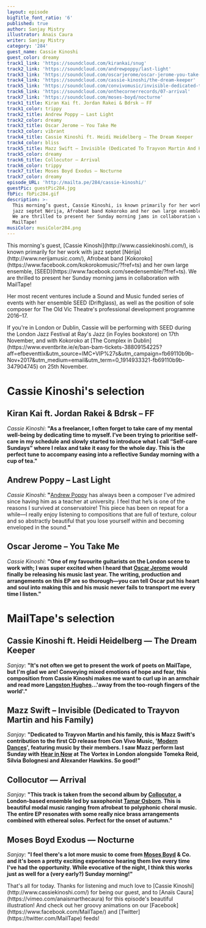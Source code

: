 ```yaml
---
layout: episode
bigTitle_font_ratio: '6'
published: true
author: Sanjay Mistry
illustrator: Anais Caura
writer: Sanjay Mistry
category: '284'
guest_name: Cassie Kinoshi
guest_color: dreamy
track1_link: 'https://soundcloud.com/kirankai/snug'
track2_link: 'https://soundcloud.com/andrewpoppy/last-light'
track3_link: 'https://soundcloud.com/oscarjerome/oscar-jerome-you-take-me'
track4_link: 'https://soundcloud.com/cassie-kinoshi/the-dream-keeper'
track5_link: 'https://soundcloud.com/convivomusic/invisible-dedicated-to-trayvon'
track6_link: 'https://soundcloud.com/onthecornerrecords/07-arrival'
track7_link: 'https://soundcloud.com/moses-boyd/nocturne'
track1_title: Kiran Kai ft. Jordan Rakei & Bdrsk – FF
track1_color: trippy
track2_title: Andrew Poppy – Last Light
track2_color: dreamy
track3_title: Oscar Jerome – You Take Me
track3_color: vibrant
track4_title: Cassie Kinoshi ft. Heidi Heidelberg – The Dream Keeper
track4_color: bliss
track5_title: Mazz Swift – Invisible (Dedicated To Trayvon Martin And His Family)
track5_color: dreamy
track6_title: Collocutor – Arrival
track6_color: trippy
track7_title: Moses Boyd Exodus – Nocturne
track7_color: dreamy
episode_URL: 'http://mailta.pe/284/cassie-kinoshi/'
guestPic: guestPic284.jpg
fbPic: fbPic284.gif
description: >-
  This morning’s guest, Cassie Kinoshi, is known primarily for her work with
  jazz septet Nérija, Afrobeat band Kokoroko and her own large ensemble, SEED.
  We are thrilled to present her Sunday morning jams in collaboration with
  MailTape!
musiColor: musiColor284.png
---
```

<p id="introduction">This morning's guest, [Cassie Kinoshi](http://www.cassiekinoshi.com/), is known primarily for her work with jazz septet [Nérija](http://www.nerijamusic.com/), Afrobeat band [Kokoroko](https://www.facebook.com/kokorokomusic/?fref=ts) and her own large ensemble, [SEED](https://www.facebook.com/seedensemble/?fref=ts). We are thrilled to present her Sunday morning jams in collaboration with MailTape!</p>
<p>Her most recent ventures include a Sound and Music funded series of events with her ensemble SEED (Driftglass), as well as the position of sole composer for The Old Vic Theatre's professional development programme 2016–17.</p>
<p>If you're in London or Dublin, Cassie will be performing with SEED during the London Jazz Festival at Ray's Jazz (in Foyles bookstore) on 17th November, and with Kokoroko at [The Complex in Dublin](https://www.eventbrite.ie/e/ban-bam-tickets-38809154225?aff=efbeventtix&utm_source=IMC+VIP%27s&utm_campaign=fb69110b9b-Nov+2017&utm_medium=email&utm_term=0_1914933321-fb69110b9b-347904745) on 25th November.</p>


# Cassie Kinoshi's selection



## Kiran Kai ft. Jordan Rakei & Bdrsk – FF
_Cassie Kinoshi_: **"**As a freelancer, I often forget to take care of my mental well-being by dedicating time to myself. I’ve been trying to prioritise self-care in my schedule and slowly started to introduce what I call “Self-care Sundays” where I relax and take it easy for the whole day. This is the perfect tune to accompany easing into a reflective Sunday morning with a cup of tea.**"**

## Andrew Poppy – Last Light
_Cassie Kinoshi_: **"**[Andrew Poppy](http://www.andrewpoppy.co.uk/Welcome.html) has always been a composer I’ve admired since having him as a teacher at university. I feel that he’s is one of the reasons I survived at conservatoire! This piece has been on repeat for a while—I really enjoy listening to compositions that are full of texture, colour and so abstractly beautiful that you lose yourself within and becoming enveloped in the sound.**"**

## Oscar Jerome – You Take Me
_Cassie Kinoshi_: **"**One of my favourite guitarists on the London scene to work with; I was super excited when I heard that [Oscar Jerome](https://twitter.com/oscjerome) would finally be releasing his music last year. The writing, production and arrangements on this EP are so thorough—you can tell Oscar put his heart and soul into making this and his music never fails to transport me every time I listen.**"**


# MailTape's selection

## Cassie Kinoshi ft. Heidi Heidelberg — The Dream Keeper
_Sanjay_: **"**It's not often we get to present the work of poets on MailTape, but I'm glad we are! Conveying mixed emotions of hope and fear, this composition from Cassie Kinoshi makes me want to curl up in an armchair and read more [Langston Hughes](https://en.wikipedia.org/wiki/Langston_Hughes)...'away from the too-rough fingers of the world'.**"**

## Mazz Swift – Invisible (Dedicated to Trayvon Martin and his Family)
_Sanjay_: **"**Dedicated to Trayvon Martin and his family, this is Mazz Swift's contribution to the first CD release from Con Vivo Music, '[Modern Dances](https://soundcloud.com/convivomusic/sets/modern-dances)', featuring music by their members. I saw Mazz perform last Sunday with [Hear in Now](http://www.hearinnow.com/) at The Vortex in London alongside Tomeka Reid, Silvia Bolognesi and Alexander Hawkins. So good!**"**

## Collocutor — Arrival
_Sanjay_: **"**This track is taken from the second album by [Collocutor](https://collocutor.uk/), a London-based ensemble led by saxophonist [Tamar Osborn](https://tamarosborn.com/). This is beautiful modal music ranging from afrobeat to polyphonic choral music. The entire EP resonates with some really nice brass arrangements combined with ethereal solos. Perfect for the onset of autumn.**"**

## Moses Boyd Exodus — Nocturne
_Sanjay_: **"**I feel there's a lot more music to come from [Moses Boyd](http://www.mosesboyd.co.uk/) & Co. and it's been a pretty exciting experience hearing them live every time I've had the opportunity. While evocative of the night, I think this works just as well for a (very early?) Sunday morning!**"**

<p id="outroduction">That's all for today. Thanks for listening and much love to [Cassie Kinoshi](http://www.cassiekinoshi.com/) for being our guest, and to [Anaïs Caura](https://vimeo.com/anaismarthecaura) for this episode's beautiful illustration! And check out her groovy animations on our [Facebook](https://www.facebook.com/MailTape/) and [Twitter](https://twitter.com/MailTape) feeds!</p>
